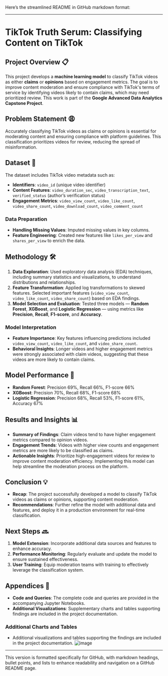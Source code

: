 Here’s the streamlined README in GitHub markdown format:

---

# TikTok Truth Serum: Classifying Content on TikTok

## Project Overview 📋
This project develops a **machine learning model** to classify TikTok videos as either **claims** or **opinions** based on engagement metrics. The goal is to improve content moderation and ensure compliance with TikTok's terms of service by identifying videos likely to contain claims, which may need prioritized review. This work is part of the **Google Advanced Data Analytics Capstone Project**.

## Problem Statement 😩
Accurately classifying TikTok videos as claims or opinions is essential for moderating content and ensuring compliance with platform guidelines. This classification prioritizes videos for review, reducing the spread of misinformation.

## Dataset 🔢
The dataset includes TikTok video metadata such as:
- **Identifiers**: `video_id` (unique video identifier)
- **Content Features**: `video_duration_sec`, `video_transcription_text`, `verified_status` (author’s verification status)
- **Engagement Metrics**: `video_view_count`, `video_like_count`, `video_share_count`, `video_download_count`, `video_comment_count`

### Data Preparation
- **Handling Missing Values**: Imputed missing values in key columns.
- **Feature Engineering**: Created new features like `likes_per_view` and `shares_per_view` to enrich the data.

## Methodology 🛠️
1. **Data Exploration**: Used exploratory data analysis (EDA) techniques, including summary statistics and visualizations, to understand distributions and relationships.
2. **Feature Transformation**: Applied log transformations to skewed features. Selected important features (`video_view_count`, `video_like_count`, `video_share_count`) based on EDA findings.
3. **Model Selection and Evaluation**: Tested three models — **Random Forest**, **XGBoost**, and **Logistic Regression** — using metrics like **Precision**, **Recall**, **F1-score**, and **Accuracy**.

### Model Interpretation
- **Feature Importance**: Key features influencing predictions included `video_view_count`, `video_like_count`, and `video_share_count`.
- **Behavioral Insights**: Longer videos and higher engagement metrics were strongly associated with claim videos, suggesting that these videos are more likely to contain claims.

## Model Performance 🔩
- **Random Forest**: Precision 69%, Recall 66%, F1-score 66%
- **XGBoost**: Precision 70%, Recall 68%, F1-score 68%
- **Logistic Regression**: Precision 68%, Recall 53%, F1-score 61%, Accuracy 67%

## Results and Insights 📊
- **Summary of Findings**: Claim videos tend to have higher engagement metrics compared to opinion videos.
- **Engagement Trends**: Videos with higher view counts and engagement metrics are more likely to be classified as claims.
- **Actionable Insights**: Prioritize high-engagement videos for review to improve content moderation efficiency. Implementing this model can help streamline the moderation process on the platform.

## Conclusion 💡
- **Recap**: The project successfully developed a model to classify TikTok videos as claims or opinions, supporting content moderation.
- **Recommendations**: Further refine the model with additional data and features, and deploy it in a production environment for real-time classification.

## Next Steps 🔜
1. **Model Extension**: Incorporate additional data sources and features to enhance accuracy.
2. **Performance Monitoring**: Regularly evaluate and update the model to ensure sustained effectiveness.
3. **User Training**: Equip moderation teams with training to effectively leverage the classification system.

## Appendices 📑
- **Code and Queries**: The complete code and queries are provided in the accompanying Jupyter Notebooks.
- **Additional Visualizations**: Supplementary charts and tables supporting findings are included in the project documentation.
### Additional Charts and Tables
- Additional visualizations and tables supporting the findings are included in the project documentation.
  ![image](https://github.com/user-attachments/assets/9c04cafe-1189-4e82-aac9-4a4e9b5e1a2e)
---

This version is formatted specifically for GitHub, with markdown headings, bullet points, and lists to enhance readability and navigation on a GitHub README page.
